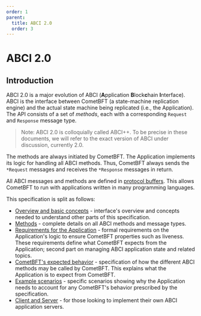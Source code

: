 ```yaml
---
order: 1
parent:
  title: ABCI 2.0
  order: 3
---
```


# ABCI 2.0

## Introduction

ABCI 2.0 is a major evolution of ABCI (**A**pplication **B**lock**c**hain **I**nterface).
ABCI is the interface between CometBFT (a state-machine
replication engine) and the actual state machine being replicated (i.e., the Application).
The API consists of a set of _methods_, each with a corresponding `Request` and `Response`
message type.

> Note: ABCI 2.0 is colloquially called ABCI++. To be precise in these documents, we will refer to the exact version of ABCI under discussion, currently 2.0.

The methods are always initiated by CometBFT. The Application implements its logic
for handling all ABCI methods.
Thus, CometBFT always sends the `*Request` messages and receives the `*Response` messages
in return.

All ABCI messages and methods are defined in [protocol buffers](https://github.com/depinnetwork/por-consensus/blob/main/proto/cometbft/abci/v1/types.proto).
This allows CometBFT to run with applications written in many programming languages.

This specification is split as follows:

- [Overview and basic concepts](./abci++_basic_concepts.md) - interface's overview and concepts
  needed to understand other parts of this specification.
- [Methods](./abci++_methods.md) - complete details on all ABCI methods
  and message types.
- [Requirements for the Application](./abci++_app_requirements.md) - formal requirements
  on the Application's logic to ensure CometBFT properties such as liveness. These requirements define what
  CometBFT expects from the Application; second part on managing ABCI application state and related topics.
- [CometBFT's expected behavior](./abci++_comet_expected_behavior.md) - specification of
  how the different ABCI methods may be called by CometBFT. This explains what the Application
  is to expect from CometBFT.
- [Example scenarios](./abci++_example_scenarios.md) - specific scenarios showing why the Application needs to account
for any CometBFT's behavior prescribed by the specification.
- [Client and Server](./abci++_client_server.md) - for those looking to implement their
  own ABCI application servers.
